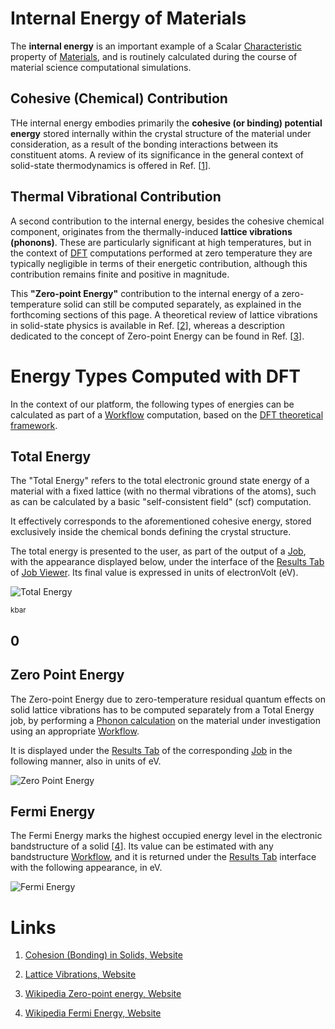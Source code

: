 # Internal Energy of Materials

The **internal energy** is an important example of a Scalar [Characteristic](/data-structured/overview.md) property of [Materials](/materials/overview.md), and is routinely calculated during the course of material science computational simulations. 

## Cohesive (Chemical) Contribution

THe internal energy embodies primarily the **cohesive (or binding) potential energy** stored internally within the crystal structure of the material under consideration, as a result of the bonding interactions between its constituent atoms. A review of its significance in the general context of solid-state thermodynamics is offered in Ref. [[1](#links)]. 

## Thermal Vibrational Contribution

A second contribution to the internal energy, besides the cohesive chemical component, originates from the thermally-induced **lattice vibrations (phonons)**. These are particularly significant at high temperatures, but in the context of [DFT](/models/dft/overview.md) computations performed at zero temperature they are typically negligible in terms of their energetic contribution, although this contribution remains finite and positive in magnitude. 

This **"Zero-point Energy"** contribution to the internal energy of a zero-temperature solid can still be computed separately, as explained in the forthcoming sections of this page. A theoretical review of lattice vibrations in solid-state physics is available in Ref. [[2](#links)], whereas a description dedicated to the concept of Zero-point Energy can be found in Ref. [[3](#links)].

# Energy Types Computed with DFT

In the context of our platform, the following types of energies can be calculated as part of a [Workflow](/workflows/overview.md) computation, based on the [DFT theoretical framework](/models/dft/overview.md).

## Total Energy

The "Total Energy" refers to the total electronic ground state energy of a material with a fixed lattice (with no thermal vibrations of the atoms), such as can be calculated by a basic "self-consistent field" (scf) computation. 

It effectively corresponds to the aforementioned cohesive energy, stored exclusively inside the chemical bonds defining the crystal structure. 

The total energy is presented to the user, as part of the output of a [Job](/jobs/overview.md), with the appearance displayed below, under the interface of the [Results Tab](/jobs/ui/results-tab.md) of [Job Viewer](/jobs/ui/viewer.md). Its final value is expressed in units of electronVolt (eV).

![Total Energy](/images/total-energy.png "Total Energy")

<div class="clearfix text-center">
    <div class="chart"><i class="zmdi zmdi-square-down zmdi-hc-3x"></i></div>
    <div class="count"><small>kbar</small><h2>0</h2>
    </div>
</div>
 
## Zero Point Energy

The Zero-point Energy due to zero-temperature residual quantum effects on solid lattice vibrations has to be computed separately from a Total Energy job, by performing a [Phonon calculation](../dispersion/phonons.md) on the material under investigation using an appropriate [Workflow](/workflows/overview.md).

It is displayed under the [Results Tab](/jobs/ui/results-tab.md) of the corresponding [Job](/jobs/overview.md) in the following manner, also in units of eV. 

![Zero Point Energy](/images/zero-point-energy.png "Zero Point Energy")

## Fermi Energy

The Fermi Energy marks the highest occupied energy level in the electronic bandstructure of a solid [[4](#links)]. Its value can be estimated with any bandstructure [Workflow](/workflows/overview.md), and it is returned under the [Results Tab](/jobs/ui/results-tab.md) interface with the following appearance, in eV.

![Fermi Energy](/images/fermi-energy.png "Fermi Energy")

# Links 

1. [Cohesion (Bonding) in Solids, Website](https://www.itp.tu-berlin.de/fileadmin/a3233/upload/SS12/TheoFest2012/Kapitel/Chapter_6.pdf)

2. [Lattice Vibrations, Website](https://www.itp.tu-berlin.de/fileadmin/a3233/upload/SS12/TheoFest2012/Kapitel/Chapter7.pdf)

3. [Wikipedia Zero-point energy, Website](https://en.wikipedia.org/wiki/Zero-point_energy)

4. [Wikipedia Fermi Energy, Website](https://en.wikipedia.org/wiki/Fermi_energy)
